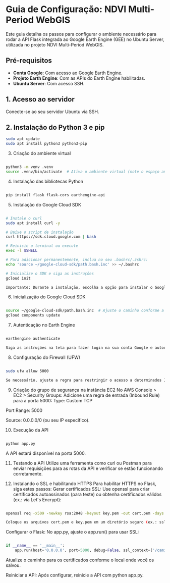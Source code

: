 # Guia de Configuração: NDVI Multi-Period WebGIS

Este guia detalha os passos para configurar o ambiente necessário para rodar a API Flask integrada ao Google Earth Engine (GEE) no Ubuntu Server, utilizada no projeto NDVI Multi-Period WebGIS.

## Pré-requisitos
- **Conta Google**: Com acesso ao Google Earth Engine.
- **Projeto Earth Engine**: Com as APIs do Earth Engine habilitadas.
- **Ubuntu Server**: Com acesso SSH.

## 1. Acesso ao servidor
Conecte-se ao seu servidor Ubuntu via SSH.

## 2. Instalação do Python 3 e pip
```bash
sudo apt update
sudo apt install python3 python3-pip
```
3. Criação do ambiente virtual
```bash

python3 -m venv .venv
source .venv/bin/activate  # Ativa o ambiente virtual (note o espaço antes de .venv)
```
4. Instalação das bibliotecas Python
```bash

pip install flask flask-cors earthengine-api
```
5. Instalação do Google Cloud SDK
```bash

# Instale o curl
sudo apt install curl -y

# Baixe o script de instalação
curl https://sdk.cloud.google.com | bash

# Reinicie o terminal ou execute
exec -l $SHELL

# Para adicionar permanentemente, inclua no seu .bashrc/.zshrc:
echo 'source ~/google-cloud-sdk/path.bash.inc' >> ~/.bashrc

# Inicialize o SDK e siga as instruções
gcloud init

Importante: Durante a instalação, escolha a opção para instalar o Google Cloud SDK no ambiente virtual atual.
```
6. Inicialização do Google Cloud SDK
```bash

source ~/google-cloud-sdk/path.bash.inc  # Ajuste o caminho conforme a instalação
gcloud components update
```
7. Autenticação no Earth Engine
```bash

earthengine authenticate

Siga as instruções na tela para fazer login na sua conta Google e autorizar o acesso ao Earth Engine.
```
8. Configuração do Firewall (UFW)
```bash

sudo ufw allow 5000

Se necessário, ajuste a regra para restringir o acesso a determinados IPs ou redes.
```
9. Criação do grupo de segurança na instância EC2
No AWS Console > EC2 > Security Groups:
Adicione uma regra de entrada (Inbound Rule) para a porta 5000:
Type: Custom TCP

Port Range: 5000

Source: 0.0.0.0/0 (ou seu IP específico).

10. Execução da API
```bash

python app.py
```
A API estará disponível na porta 5000.

11. Testando a API
Utilize uma ferramenta como curl ou Postman para enviar requisições para as rotas da API e verificar se estão funcionando corretamente.

12. Instalando o SSL e habilitando HTTPS
Para habilitar HTTPS no Flask, siga estes passos:
Gerar certificados SSL:
Use openssl para criar certificados autoassinados (para teste) ou obtenha certificados válidos (ex.: via Let's Encrypt):
```bash

openssl req -x509 -newkey rsa:2048 -keyout key.pem -out cert.pem -days 365 -nodes

Coloque os arquivos cert.pem e key.pem em um diretório seguro (ex.: ssl/).
```
Configurar o Flask:
No app.py, ajuste o app.run() para usar SSL:
```python

if __name__ == '__main__':
    app.run(host='0.0.0.0', port=5000, debug=False, ssl_context=('/caminho/para/ssl/cert.pem', '/caminho/para/ssl/key.pem'))
```
Atualize o caminho para os certificados conforme o local onde você os salvou.

Reiniciar a API:
Após configurar, reinicie a API com python app.py.

